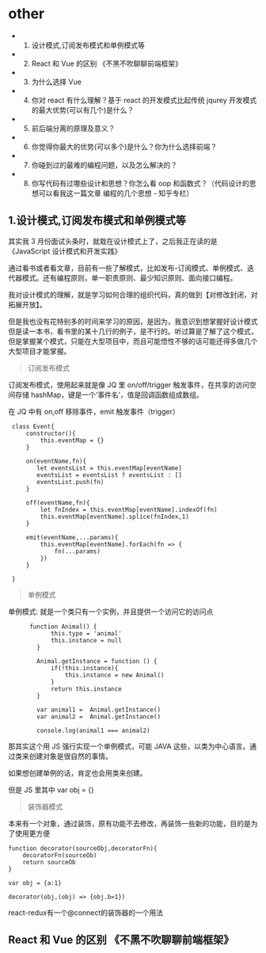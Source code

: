 # other

* 1.  设计模式,订阅发布模式和单例模式等
* 2.  React 和 Vue 的区别 《不黑不吹聊聊前端框架》
* 3.  为什么选择 Vue
* 4.  你对 react 有什么理解？基于 react 的开发模式比起传统 jqurey 开发模式的最大优势(可以有几个)是什么？
* 5.  前后端分离的原理及意义？
* 6.  你觉得你最大的优势(可以多个)是什么？你为什么选择前端？
* 7.  你碰到过的最难的编程问题，以及怎么解决的？
* 8.  你写代码有过哪些设计和思想？你怎么看 oop 和函数式？（代码设计的思想可以看我这一篇文章 编程的几个思想 - 知乎专栏）

## 1.设计模式,订阅发布模式和单例模式等

其实我 3 月份面试头条时，就栽在设计模式上了，之后我正在读的是《JavaScript 设计模式和开发实践》

通过看书或者看文章，目前有一些了解模式，比如发布-订阅模式、单例模式、迭代器模式。还有编程原则，单一职责原则、最少知识原则、面向接口编程。

我对设计模式的理解，就是学习如何合理的组织代码，真的做到【对修改封闭，对拓展开放】。

但是我也没有花特别多的时间来学习的原因，是因为，我意识到想掌握好设计模式但是读一本书，看书里的某十几行的例子，是不行的。听过算是了解了这个模式，但是掌握某个模式，只能在大型项目中，而且可能悟性不够的话可能还得多做几个大型项目才能掌握。

> 订阅发布模式

订阅发布模式，使用起来就是像 JQ 里 on/off/trigger 触发事件，在共享的访问空间存储 hashMap，键是一个‘事件名’，值是回调函数组成数组。

在 JQ 中有 on,off 移除事件，emit 触发事件（trigger）

```
 class Event{
     constructor(){
         this.eventMap = {}
     }

     on(eventName,fn){
        let eventsList = this.eventMap[eventName]
        eventsList = eventsList ? eventsList : []
        eventsList.push(fn)
     }

     off(eventName,fn){
         let fnIndex = this.eventMap[eventName].indexOf(fn)
         this.eventMap[eventName].splice(fnIndex,1)
     }

     emit(eventName,...params){
         this.eventMap[eventName].forEach(fn => {
             fn(...params)
         })
     }

 }
```

> 单例模式

单例模式: 就是一个类只有一个实例，并且提供一个访问它的访问点

```
      function Animal() {
            this.type = 'animal'
            this.instance = null
        }

        Animal.getInstance = function () {
            if(!this.instance){
                this.instance = new Animal()
            }
            return this.instance
        }

        var animal1 =  Animal.getInstance()
        var animal2 =  Animal.getInstance()

        console.log(animal1 === animal2)
```

那其实这个用 JS 强行实现一个单例模式，可能 JAVA 这些，以类为中心语言。通过类来创建对象是很自然的事情。

如果想创建单例的话，肯定也会用类来创建。

但是 JS 里其中 var obj = {}

> 装饰器模式

本来有一个对象，通过装饰，原有功能不去修改，再装饰一些新的功能，目的是为了使用更方便

```
function decorator(sourceObj,decoratorFn){
    decoratorFn(sourceOb)
    return sourceOb
}

var obj = {a:1}

decorator(obj,(obj) => {obj.b=1})
```

react-redux有一个@connect的装饰器的一个用法

## React 和 Vue 的区别 《不黑不吹聊聊前端框架》